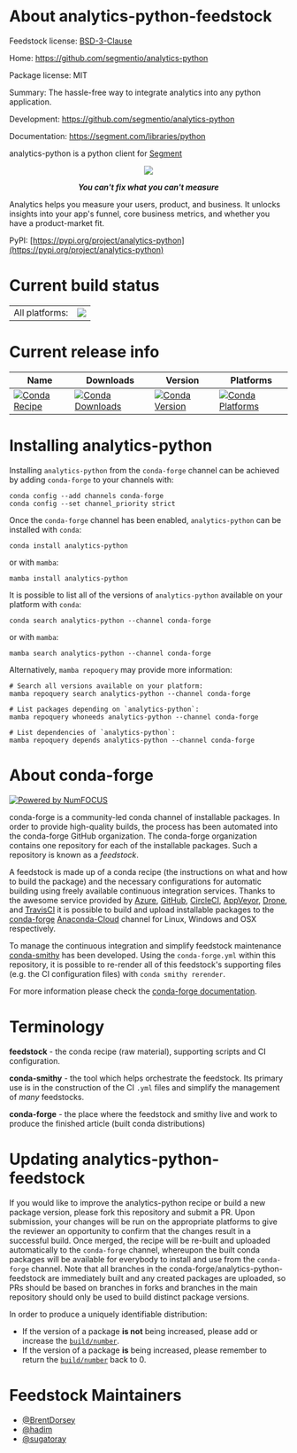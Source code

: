 About analytics-python-feedstock
================================

Feedstock license: [BSD-3-Clause](https://github.com/conda-forge/analytics-python-feedstock/blob/main/LICENSE.txt)

Home: https://github.com/segmentio/analytics-python

Package license: MIT

Summary: The hassle-free way to integrate analytics into any python application.

Development: https://github.com/segmentio/analytics-python

Documentation: https://segment.com/libraries/python

analytics-python is a python client for [Segment](https://segment.com)

<div align="center">
  <img src="https://user-images.githubusercontent.com/16131737/53616895-a1142d80-3b99-11e9-8e0e-594c0b0dcdc9.png"/>
  <p><b><i>You can't fix what you can't measure</i></b></p>
</div>

Analytics helps you measure your users, product, and business.
It unlocks insights into your app's funnel, core business metrics,
and whether you have a product-market fit.

PyPI: [https://pypi.org/project/analytics-python](https://pypi.org/project/analytics-python)


Current build status
====================


<table><tr><td>All platforms:</td>
    <td>
      <a href="https://dev.azure.com/conda-forge/feedstock-builds/_build/latest?definitionId=6616&branchName=main">
        <img src="https://dev.azure.com/conda-forge/feedstock-builds/_apis/build/status/analytics-python-feedstock?branchName=main">
      </a>
    </td>
  </tr>
</table>

Current release info
====================

| Name | Downloads | Version | Platforms |
| --- | --- | --- | --- |
| [![Conda Recipe](https://img.shields.io/badge/recipe-analytics--python-green.svg)](https://anaconda.org/conda-forge/analytics-python) | [![Conda Downloads](https://img.shields.io/conda/dn/conda-forge/analytics-python.svg)](https://anaconda.org/conda-forge/analytics-python) | [![Conda Version](https://img.shields.io/conda/vn/conda-forge/analytics-python.svg)](https://anaconda.org/conda-forge/analytics-python) | [![Conda Platforms](https://img.shields.io/conda/pn/conda-forge/analytics-python.svg)](https://anaconda.org/conda-forge/analytics-python) |

Installing analytics-python
===========================

Installing `analytics-python` from the `conda-forge` channel can be achieved by adding `conda-forge` to your channels with:

```
conda config --add channels conda-forge
conda config --set channel_priority strict
```

Once the `conda-forge` channel has been enabled, `analytics-python` can be installed with `conda`:

```
conda install analytics-python
```

or with `mamba`:

```
mamba install analytics-python
```

It is possible to list all of the versions of `analytics-python` available on your platform with `conda`:

```
conda search analytics-python --channel conda-forge
```

or with `mamba`:

```
mamba search analytics-python --channel conda-forge
```

Alternatively, `mamba repoquery` may provide more information:

```
# Search all versions available on your platform:
mamba repoquery search analytics-python --channel conda-forge

# List packages depending on `analytics-python`:
mamba repoquery whoneeds analytics-python --channel conda-forge

# List dependencies of `analytics-python`:
mamba repoquery depends analytics-python --channel conda-forge
```


About conda-forge
=================

[![Powered by
NumFOCUS](https://img.shields.io/badge/powered%20by-NumFOCUS-orange.svg?style=flat&colorA=E1523D&colorB=007D8A)](https://numfocus.org)

conda-forge is a community-led conda channel of installable packages.
In order to provide high-quality builds, the process has been automated into the
conda-forge GitHub organization. The conda-forge organization contains one repository
for each of the installable packages. Such a repository is known as a *feedstock*.

A feedstock is made up of a conda recipe (the instructions on what and how to build
the package) and the necessary configurations for automatic building using freely
available continuous integration services. Thanks to the awesome service provided by
[Azure](https://azure.microsoft.com/en-us/services/devops/), [GitHub](https://github.com/),
[CircleCI](https://circleci.com/), [AppVeyor](https://www.appveyor.com/),
[Drone](https://cloud.drone.io/welcome), and [TravisCI](https://travis-ci.com/)
it is possible to build and upload installable packages to the
[conda-forge](https://anaconda.org/conda-forge) [Anaconda-Cloud](https://anaconda.org/)
channel for Linux, Windows and OSX respectively.

To manage the continuous integration and simplify feedstock maintenance
[conda-smithy](https://github.com/conda-forge/conda-smithy) has been developed.
Using the ``conda-forge.yml`` within this repository, it is possible to re-render all of
this feedstock's supporting files (e.g. the CI configuration files) with ``conda smithy rerender``.

For more information please check the [conda-forge documentation](https://conda-forge.org/docs/).

Terminology
===========

**feedstock** - the conda recipe (raw material), supporting scripts and CI configuration.

**conda-smithy** - the tool which helps orchestrate the feedstock.
                   Its primary use is in the construction of the CI ``.yml`` files
                   and simplify the management of *many* feedstocks.

**conda-forge** - the place where the feedstock and smithy live and work to
                  produce the finished article (built conda distributions)


Updating analytics-python-feedstock
===================================

If you would like to improve the analytics-python recipe or build a new
package version, please fork this repository and submit a PR. Upon submission,
your changes will be run on the appropriate platforms to give the reviewer an
opportunity to confirm that the changes result in a successful build. Once
merged, the recipe will be re-built and uploaded automatically to the
`conda-forge` channel, whereupon the built conda packages will be available for
everybody to install and use from the `conda-forge` channel.
Note that all branches in the conda-forge/analytics-python-feedstock are
immediately built and any created packages are uploaded, so PRs should be based
on branches in forks and branches in the main repository should only be used to
build distinct package versions.

In order to produce a uniquely identifiable distribution:
 * If the version of a package **is not** being increased, please add or increase
   the [``build/number``](https://docs.conda.io/projects/conda-build/en/latest/resources/define-metadata.html#build-number-and-string).
 * If the version of a package **is** being increased, please remember to return
   the [``build/number``](https://docs.conda.io/projects/conda-build/en/latest/resources/define-metadata.html#build-number-and-string)
   back to 0.

Feedstock Maintainers
=====================

* [@BrentDorsey](https://github.com/BrentDorsey/)
* [@hadim](https://github.com/hadim/)
* [@sugatoray](https://github.com/sugatoray/)

